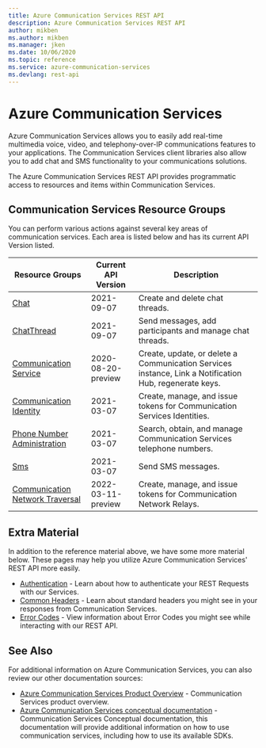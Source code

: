```yaml
---
title: Azure Communication Services REST API
description: Azure Communication Services REST API
author: mikben
ms.author: mikben
ms.manager: jken
ms.date: 10/06/2020
ms.topic: reference
ms.service: azure-communication-services
ms.devlang: rest-api
---
```

# Azure Communication Services

Azure Communication Services allows you to easily add real-time multimedia voice, video, and telephony-over-IP communications features to your applications. The Communication Services client libraries also allow you to add chat and SMS functionality to your communications solutions.

The Azure Communication Services REST API provides programmatic access to resources and items within Communication Services.

## Communication Services Resource Groups

You can perform various actions against several key areas of communication services. Each area is listed below and has its current API Version listed.

| Resource Groups                                                                       | Current API Version | Description                                                                                            |
| ------------------------------------------------------------------------------------- | ------------------- | ------------------------------------------------------------------------------------------------------ |
| [Chat](xref:communication.chat.chat)                                                  | 2021-09-07          | Create and delete chat threads.                                                                        |
| [ChatThread](xref:communication.chat.chatthread)                                      | 2021-09-07          | Send messages, add participants and manage chat threads.                                               |
| [Communication Service](xref:communication.communication-service) | 2020-08-20-preview  | Create, update, or delete a Communication Services instance, Link a Notification Hub, regenerate keys. |
| [Communication Identity](xref:communication.communicationidentity.communication-identity)                    | 2021-03-07          | Create, manage, and issue tokens for Communication Services Identities.                                |
| [Phone Number Administration](xref:communication.phonenumberadministration)           | 2021-03-07          | Search, obtain, and manage Communication Services telephone numbers.                                   |
| [Sms](xref:communication.sms)                                                         | 2021-03-07          | Send SMS messages.                                                                                     |
| [Communication Network Traversal](xref:communication.communicationnetworktraversal)   | 2022-03-11-preview  | Create, manage, and issue tokens for Communication Network Relays.

## Extra Material

In addition to the reference material above, we have some more material below. These pages may help you utilize Azure Communication Services' REST API more easily.

- [Authentication](authentication.md) - Learn about how to authenticate your REST Requests with our Services.
- [Common Headers](headers.md) - Learn about standard headers you might see in your responses from Communication Services.
- [Error Codes](errorcodes.md) - View information about Error Codes you might see while interacting with our REST API.

## See Also

For additional information on Azure Communication Services, you can also review our other documentation sources:

- [Azure Communication Services Product Overview](https://azure.microsoft.com/services/communication-services/) - Communication Services product overview.
- [Azure Communication Services conceptual documentation](https://docs.microsoft.com/azure/communication-services/overview) - Communication Services Conceptual documentation, this documentation will provide additional information on how to use communication services, including how to use its available SDKs.
